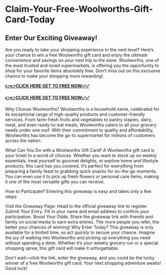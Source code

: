 # Claim-Your-Free-Woolworths-Gift-Card-Today

## Enter Our Exciting Giveaway!

Are you ready to take your shopping experience to the next level? Here’s your chance to win a free Woolworths gift card and enjoy the ultimate convenience and savings on your next trip to the store. Woolworths, one of the most trusted and loved supermarkets, is offering you the opportunity to shop for your favorite items absolutely free. Don’t miss out on this exclusive chance to make your shopping more rewarding!

[**👉👉CLICK HERE GET TO FREE NOW✅✅**](https://free-gift-card.raj-solution.com/958f890)

[**👉👉CLICK HERE GET TO FREE NOW✅✅**](https://free-gift-card.raj-solution.com/958f890)

Why Choose Woolworths?
Woolworths is a household name, celebrated for its exceptional range of high-quality products and customer-friendly services. From farm-fresh fruits and vegetables to pantry staples, dairy, meat, and even ready-to-eat meals, Woolworths caters to all your grocery needs under one roof. With their commitment to quality and affordability, Woolworths has become the go-to supermarket for millions of customers across the nation.

What Can You Do with a Woolworths Gift Card?
A Woolworths gift card is your ticket to a world of choices. Whether you want to stock up on weekly essentials, treat yourself to gourmet delights, or explore home and lifestyle products, this card has you covered. It’s perfect for everything from preparing a family feast to grabbing quick snacks for on-the-go moments. You can even use it to pick up fresh flowers or personal care items, making it one of the most versatile gifts you can receive.

How to Participate?
Entering this giveaway is easy and takes only a few steps:

Visit the Giveaway Page: Head to the official giveaway link to register.
Submit Your Entry: Fill in your name and email address to confirm your participation.
Boost Your Odds: Share the giveaway link with friends and family on social media to earn extra entries. The more people you refer, the better your chances of winning!
Why Enter Today?
This giveaway is only available for a limited time, so act quickly to secure your chance. Imagine the joy of walking into Woolworths and picking up everything you need without spending a dime. Whether it’s your weekly grocery run or a special shopping spree, this gift card will make it unforgettable.

Don’t wait—click the link, enter the giveaway, and you could be the lucky winner of a free Woolworths gift card. Your next shopping adventure awaits! Good luck!






